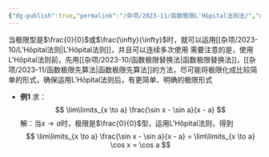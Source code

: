 ```yaml
---
{"dg-publish":true,"permalink":"/杂项/2023-11/函数极限L'Hôpital法则法/","dgPassFrontmatter":true}
---
```


当极限型是$\frac{0}{0}$或$\frac{\infty}{\infty}$时，就可以运用[[杂项/2023-10/L'Hôpital法则\|L'Hôpital法则]]，并且可以连续多次使用
需要注意的是，使用L'Hôpital法则前，先用[[杂项/2023-10/函数极限替换法\|函数极限替换法]]，[[杂项/2023-11/函数极限先算法\|函数极限先算法]]的方法，尽可能将极限化成比较简单的形式，确保运用L'Hôpital法则后，有更简单、明确的极限形式
- **例1**
	求：
	$$
	\lim\limits_{x \to a} \frac{\sin x - \sin a}{x - a}
	$$
	解：当$x \to a$时，极限是$\frac{0}{0}$型，运用L'Hôpital法则，得到
	$$
	\lim\limits_{x \to a} \frac{\sin x - \sin a}{x - a} = \lim\limits_{x \to a} \cos x = \cos a
	$$